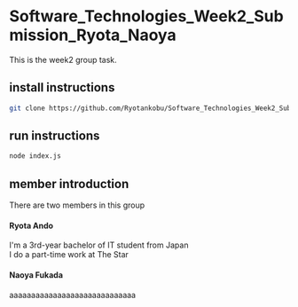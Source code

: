 # Software_Technologies_Week2_Submission_Ryota_Naoya
 
This is the week2 group task.
 
## install instructions
 
```sh
git clone https://github.com/Ryotankobu/Software_Technologies_Week2_Submission_Ryota_Naoya.git
```
 
## run instructions
 
```sh
node index.js
```

## member introduction
There are two members in this group

#### Ryota Ando
I'm a 3rd-year bachelor of IT student from Japan
<br />
I do a part-time work at The Star 



#### Naoya Fukada
aaaaaaaaaaaaaaaaaaaaaaaaaaaaa


